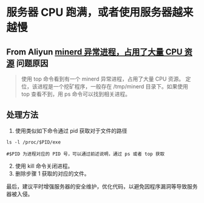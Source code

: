  服务器 CPU 跑满，或者使用服务器越来越慢
====
From Aliyun [minerd  异常进程，占用了大量 CPU 资源](https://help.aliyun.com/knowledge_detail/41206.html)
问题原因
---
> 使用 top 命令看到有一个 minerd  异常进程，占用了大量 CPU 资源。
定位，该进程是一个挖矿程序，一般存在  /tmp/minerd 目录下。如果使用 top 查看不到，用 ps 命令可以找到相关进程。

处理方法
---
1. 使用类似如下命令通过 pid 获取对于文件的路径
``` shell
ls -l /proc/$PID/exe 

#$PID 为进程对应的 PID 号，可以通过前述说明，通过 ps 或者 top 获取
```
2. 使用 kill 命令关闭进程。
3. 删除步骤 1 获取的对应的文件。

最后，建议平时增强服务器的安全维护，优化代码，以避免因程序漏洞等导致服务器被入侵。


